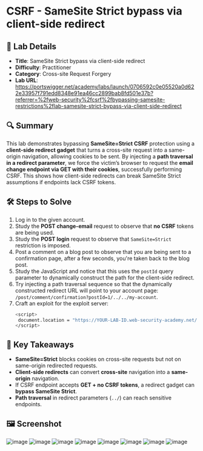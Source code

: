 # CSRF - SameSite Strict bypass via client-side redirect

## 📌 Lab Details
- **Title**: SameSite Strict bypass via client-side redirect
- **Difficulty**: Practitioner
- **Category**: Cross-site Request Forgery
- **Lab URL**: https://portswigger.net/academy/labs/launch/0706592c0e05520a0d622e33957f791edd8348e91ea46cc2899bab8fd501e37b?referrer=%2fweb-security%2fcsrf%2fbypassing-samesite-restrictions%2flab-samesite-strict-bypass-via-client-side-redirect

## 🔍 Summary
This lab demonstrates bypassing **SameSite=Strict CSRF** protection using a **client-side redirect gadget** that turns a cross-site request into a same-origin navigation, allowing cookies to be sent. By injecting a **path traversal in a redirect parameter**, we force the victim’s browser to request the **email change endpoint via GET with their cookies**, successfully performing CSRF. This shows how client-side redirects can break SameSite Strict assumptions if endpoints lack CSRF tokens.

## 🛠 Steps to Solve
1. Log in to the given account.
2. Study the **POST change-email** request to observe that **no CSRF** tokens are being used.
3. Study the **POST login** request to observe that `SameSite=Strict` restriction is imposed.
4. Post a comment on a blog post to observe that you are being sent to a confirmation page, after a few seconds, you're taken back to the blog post.
5. Study the JavaScript and notice that this uses the `postId` query parameter to dynamically construct the path for the client-side redirect.
6. Try injecting a path traversal sequence so that the dynamically constructed redirect URL will point to your account page: `/post/comment/confirmation?postId=1/../../my-account`.
7. Craft an exploit for the exploit server:
   ```sh
   <script>
    document.location = "https://YOUR-LAB-ID.web-security-academy.net/post/comment/confirmation?postId=1/../../my-                account/change-email?email=pwned%40web-security-academy.net%26submit=1";
   </script>
   ```

## 📖 Key Takeaways
- **SameSite=Strict** blocks cookies on cross-site requests but not on same-origin redirected requests.
- **Client-side redirects** can convert **cross-site** navigation into a **same-origin** navigation.
- If CSRF endpoint accepts **GET + no CSRF tokens**, a redirect gadget can **bypass SameSite Strict**.
- **Path traversal** in redirect parameters (`../`) can reach sensitive endpoints.

## 🖼️ Screenshot 
![image](https://github.com/user-attachments/assets/e877fdd2-a98a-481a-8095-fc298221e890)
![image](https://github.com/user-attachments/assets/5300ff70-af71-45c9-b266-75795129b11d)
![image](https://github.com/user-attachments/assets/20e64abf-60d8-476d-abf6-b43bfe0887d4)
![image](https://github.com/user-attachments/assets/a895fbb7-a3dd-4c25-8f2e-8fe6cf0a1871)
![image](https://github.com/user-attachments/assets/aaa67068-0383-49f8-9f21-87e436a17a5c)
![image](https://github.com/user-attachments/assets/c98a9a57-a1dd-405e-ae9c-4831f231693c)
![image](https://github.com/user-attachments/assets/844181f4-533d-4c00-8190-10fdf6b9a2dc)
![image](https://github.com/user-attachments/assets/a3b75d04-1abe-4c46-8ff3-89159e4c4558)
